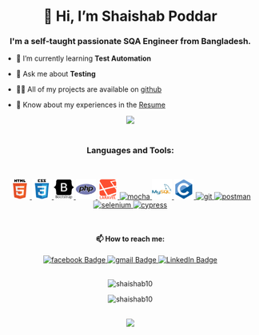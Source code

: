 # <h1 align="center">👋 Hi, I’m Shaishab Poddar</h1>


###  <div align="center"> I'm a self-taught passionate SQA Engineer from Bangladesh.</div>

- 🌱 I’m currently learning **Test Automation**

- 💬 Ask me about **Testing**

- 👨‍💻 All of my projects are available on [github](https://github.com/Shaishab10?tab=repositories)

- 📄 Know about my experiences in the [Resume](https://drive.google.com/file/d/1CSAqe3J7-NoKBaXeg1y8AVOqW1eIe2Au/view?usp=sharing)



<div id="header" align="center"> 
  <img src="https://media.giphy.com/media/v1.Y2lkPTc5MGI3NjExaXIwZnI5NmFpdnhpaG91YTlwMWRqdHFib2R6cXAxampwbncxNWFxOCZlcD12MV9pbnRlcm5hbF9naWZfYnlfaWQmY3Q9Zw/YHpmahJgMjxL6S29Au/giphy.gif" />
</div>
&nbsp;
<h3 align="center">Languages and Tools:</h3>
&nbsp;
<p align="center"> 
  <a href="https://www.w3.org/html/" target="_blank" rel="noreferrer"> <img src="https://raw.githubusercontent.com/devicons/devicon/master/icons/html5/html5-original-wordmark.svg" alt="html5" width="40" height="40"/> </a>
  <a href="https://www.w3schools.com/css/" target="_blank" rel="noreferrer"> <img src="https://raw.githubusercontent.com/devicons/devicon/master/icons/css3/css3-original-wordmark.svg" alt="css3" width="40" height="40"/> </a> 
  <a href="https://getbootstrap.com" target="_blank" rel="noreferrer"> <img src="https://raw.githubusercontent.com/devicons/devicon/master/icons/bootstrap/bootstrap-plain-wordmark.svg" alt="bootstrap" width="40" height="40"/> </a>
  <a href="https://www.php.net" target="_blank" rel="noreferrer"> <img src="https://raw.githubusercontent.com/devicons/devicon/master/icons/php/php-original.svg" alt="php" width="40" height="40"/> </a>
  <a href="https://laravel.com/" target="_blank" rel="noreferrer"> <img src="https://raw.githubusercontent.com/devicons/devicon/master/icons/laravel/laravel-plain-wordmark.svg" alt="laravel" width="40" height="40"/> </a>
  <a href="https://mochajs.org" target="_blank" rel="noreferrer"> <img src="https://www.vectorlogo.zone/logos/mochajs/mochajs-icon.svg" alt="mocha" width="40" height="40"/> </a> 
  <!-- <a href="https://nodejs.org" target="_blank" rel="noreferrer"> <img src="https://raw.githubusercontent.com/devicons/devicon/master/icons/nodejs/nodejs-original-wordmark.svg" alt="nodejs" width="40" height="40"/>
  <a href="https://developer.mozilla.org/en-US/docs/Web/JavaScript" target="_blank" rel="noreferrer"> <img src="https://raw.githubusercontent.com/devicons/devicon/master/icons/javascript/javascript-original.svg" alt="javascript" width="40" height="40"/> </a> -->
  <a href="https://www.mysql.com/" target="_blank" rel="noreferrer"> <img src="https://raw.githubusercontent.com/devicons/devicon/master/icons/mysql/mysql-original-wordmark.svg" alt="mysql" width="40" height="40"/> </a>
  <a href="https://www.cprogramming.com/" target="_blank" rel="noreferrer"> <img src="https://raw.githubusercontent.com/devicons/devicon/master/icons/c/c-original.svg" alt="c" width="40" height="40"/> </a> 
 <!-- <a href="https://www.java.com" target="_blank" rel="noreferrer"> <img src="https://raw.githubusercontent.com/devicons/devicon/master/icons/java/java-original.svg" alt="java" width="40" height="40"/> </a> -->
  <a href="https://git-scm.com/" target="_blank" rel="noreferrer"> <img src="https://www.vectorlogo.zone/logos/git-scm/git-scm-icon.svg" alt="git" width="40" height="40"/> </a> 
  <a href="https://postman.com" target="_blank" rel="noreferrer"> <img src="https://www.vectorlogo.zone/logos/getpostman/getpostman-icon.svg" alt="postman" width="40" height="40"/> </a> 
  <a href="https://www.selenium.dev" target="_blank" rel="noreferrer"> <img src="https://raw.githubusercontent.com/detain/svg-logos/780f25886640cef088af994181646db2f6b1a3f8/svg/selenium-logo.svg" alt="selenium" width="40" height="40"/> </a>
  <a href="https://www.cypress.io" target="_blank" rel="noreferrer"> <img src="https://raw.githubusercontent.com/simple-icons/simple-icons/6e46ec1fc23b60c8fd0d2f2ff46db82e16dbd75f/icons/cypress.svg" alt="cypress" width="40" height="40"/> </a>
</p>
&nbsp;
<div id="badges" align="center" >
  <h4>📫 How to reach me:</h4>
  <a href="https://www.facebook.com/shaishab.poddar">
    <img src="https://img.shields.io/badge/Facebook-blue?style=for-the-badge&logo=facebook&logoColor=white" alt="facebook Badge"/>
  </a>
    <a href="mailto:shaishabpoddar@gmail.com">
    <img src="https://img.shields.io/badge/gmail-red?style=for-the-badge&logo=gmail&logoColor=white" alt="gmail Badge"/>
  </a>
  <a href="https://www.linkedin.com/in/shaishab10/">
    <img src="https://img.shields.io/badge/Linkedin-blue?style=for-the-badge&logo=linkedin&logoColor=white" alt="LinkedIn Badge"/>
  </a>
</div>
&nbsp;
<div id="stats" align="center">
<p ><img  src="https://github-readme-stats.vercel.app/api?username=shaishab10&show_icons=true&locale=en" alt="shaishab10" /></p>
<p>
  <img src="https://github-readme-streak-stats.herokuapp.com/?user=shaishab10&" alt="shaishab10" />
</p>
<!-- <p>
  <img align="center" src="https://github-readme-stats.vercel.app/api/top-langs?username=shaishab10&show_icons=true&locale=en&layout=compact" alt="shaishab10" />
</p> -->
</div>
&nbsp;
<div id="header" align="center"> 
  <img src="https://media.tenor.com/NOYF3f82b_gAAAAC/programmer.gif" />
</div>
